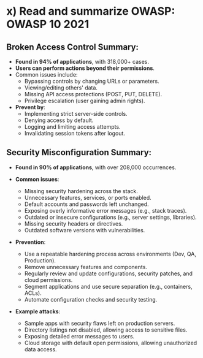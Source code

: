 # x) Read and summarize OWASP: OWASP 10 2021


## Broken Access Control Summary:
  - **Found in 94% of applications**, with 318,000+ cases.
  - **Users can perform actions beyond their permissions**.
  - Common issues include:
    - Bypassing controls by changing URLs or parameters.
    - Viewing/editing others' data.
    - Missing API access protections (POST, PUT, DELETE).
    - Privilege escalation (user gaining admin rights).
  - **Prevent by**:
    - Implementing strict server-side controls.
    - Denying access by default.
    - Logging and limiting access attempts.
    - Invalidating session tokens after logout.

## Security Misconfiguration Summary:

  - **Found in 90% of applications**, with over 208,000 occurrences.
  - **Common issues**:
    - Missing security hardening across the stack.
    - Unnecessary features, services, or ports enabled.
    - Default accounts and passwords left unchanged.
    - Exposing overly informative error messages (e.g., stack traces).
    - Outdated or insecure configurations (e.g., server settings, libraries).
    - Missing security headers or directives.
    - Outdated software versions with vulnerabilities.
    
   - **Prevention**:
     - Use a repeatable hardening process across environments (Dev, QA, Production).
     - Remove unnecessary features and components.
     - Regularly review and update configurations, security patches, and cloud permissions.
     - Segment applications and use secure separation (e.g., containers, ACLs).
     - Automate configuration checks and security testing.
    
   - **Example attacks**:
     - Sample apps with security flaws left on production servers.
     - Directory listings not disabled, allowing access to sensitive files.
     - Exposing detailed error messages to users.
     - Cloud storage with default open permissions, allowing unauthorized data access.
